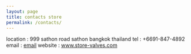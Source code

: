 ```yaml
---
layout: page
title: contacts store
permalink: /contacts/
---
```

location : 999 sathon road sathon bangkok thailand
tel : +6691-847-4892
email : <a href="mailto: sales@store-valves.com">email</a>
website : www.store-valves.com
